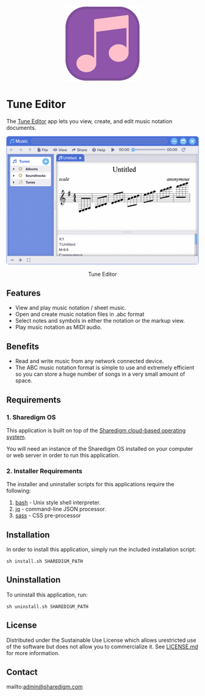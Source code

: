 <p align="center" style="text-align:center">
	<img src="images/icons/logo.svg" width="200">
</p>

# Tune Editor

The [Tune Editor](https://www.sharedigm.com/#apps/tune-editor) app lets you view, create, and edit music notation documents.

<p align="center" style="text-align:center">
	<img src="images/info/tune-editor.png" width="720" style="border-radius:6px" />
	<div align="center">Tune Editor</div>
</p>

## Features

- View and play music notation / sheet music.
- Open and create music notation files in .abc format
- Select notes and symbols in either the notation or the markup view.
- Play music notation as MIDI audio.

## Benefits

- Read and write music from any network connected device.
- The ABC music notation format is simple to use and extremely efficient so you can store a huge number of songs in a very small amount of space.

## Requirements

### 1. Sharedigm OS

This application is built on top of the [Sharedigm cloud-based operating system](https://github.com/Sharedigm/SharedigmOS).

You will need an instance of the Sharedigm OS installed on your computer or web server in order to run this application.

### 2. Installer Requirements

The installer and uninstaller scripts for this applications require the following:

1. [bash](https://en.wikipedia.org/wiki/Bash_(Unix_shell)) - Unix style shell interpreter. 
2. [jq](https://jqlang.github.io/jq/) - command-line JSON processor. 
2. [sass](https://sass-lang.com) - CSS pre-processor

## Installation

In order to install this application, simply run the included installation script:

```
sh install.sh SHAREDIGM_PATH
```

## Uninstallation

To uninstall this application, run:

```
sh uninstall.sh SHAREDIGM_PATH
```

<!-- LICENSE -->
## License

Distributed under the Sustainable Use License which allows urestricted use of the software but does not allow you to commercialize it. See [LICENSE.md](LICENSE.md) for more information.

<!-- CONTACT -->
## Contact

mailto:admin@sharedigm.com